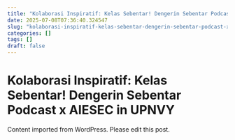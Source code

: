 ```yaml
---
title: "Kolaborasi Inspiratif: Kelas Sebentar! Dengerin Sebentar Podcast x AIESEC in UPNVY"
date: 2025-07-08T07:36:40.324547
slug: "kolaborasi-inspiratif-kelas-sebentar-dengerin-sebentar-podcast-x-aiesec-in-upnvy"
categories: []
tags: []
draft: false
---
```


# Kolaborasi Inspiratif: Kelas Sebentar! Dengerin Sebentar Podcast x AIESEC in UPNVY

Content imported from WordPress. Please edit this post.
